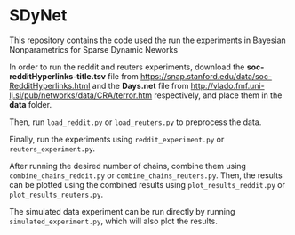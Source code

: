# SDyNet

This repository contains the code used the run the experiments in Bayesian Nonparametrics for Sparse Dynamic Neworks

In order to run the reddit and reuters experiments, download the **soc-redditHyperlinks-title.tsv** file from https://snap.stanford.edu/data/soc-RedditHyperlinks.html and the **Days.net** file from http://vlado.fmf.uni-lj.si/pub/networks/data/CRA/terror.htm respectively, and place them in the **data** folder.

Then, run `load_reddit.py` or `load_reuters.py` to preprocess the data.

Finally, run the experiments using `reddit_experiment.py` or `reuters_experiment.py`.

After running the desired number of chains, combine them using `combine_chains_reddit.py` or `combine_chains_reuters.py`. Then, the results can be plotted using the combined results using `plot_results_reddit.py` or `plot_results_reuters.py`. 

The simulated data experiment can be run directly by running `simulated_experiment.py`, which will also plot the results.

